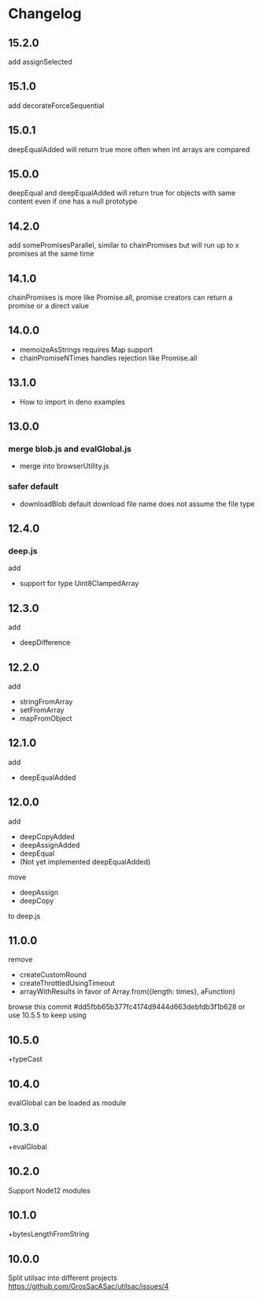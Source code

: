 # Changelog

## 15.2.0

add assignSelected

## 15.1.0

add decorateForceSequential

## 15.0.1

deepEqualAdded will return true more often when int arrays are compared

## 15.0.0

deepEqual and deepEqualAdded will return true for objects with same content even if one has a null prototype

## 14.2.0

add somePromisesParallel, similar to chainPromises but will run up to x promises at the same time

## 14.1.0

chainPromises is more like Promise.all, promise creators can return a promise or a direct value

## 14.0.0

* memoizeAsStrings requires Map support
* chainPromiseNTimes handles rejection like Promise.all

## 13.1.0

 * How to import in deno examples

## 13.0.0

### merge blob.js and evalGlobal.js

 * merge into browserUtility.js

### safer default

 * downloadBlob default download file name does not assume the file type

## 12.4.0

### deep.js

add
 * support for type Uint8ClampedArray

## 12.3.0

add
 * deepDifference

## 12.2.0

add
 * stringFromArray
 * setFromArray
 * mapFromObject

## 12.1.0

add
 * deepEqualAdded

## 12.0.0

add
 * deepCopyAdded
 * deepAssignAdded
 * deepEqual
 * (Not yet implemented deepEqualAdded)

move
 * deepAssign
 * deepCopy

to deep.js

## 11.0.0

remove

 * createCustomRound
 * createThrottledUsingTimeout
 * arrayWithResults in favor of Array.from({length: times}, aFunction)

browse this commit #dd5fbb65b377fc4174d9444d663debfdb3f1b628
or use 10.5.5 to keep using

## 10.5.0

+typeCast

## 10.4.0

evalGlobal can be loaded as module

## 10.3.0

+evalGlobal

## 10.2.0

Support Node12 modules

## 10.1.0

+bytesLengthFromString

## 10.0.0

Split utilsac into different projects https://github.com/GrosSacASac/utilsac/issues/4
